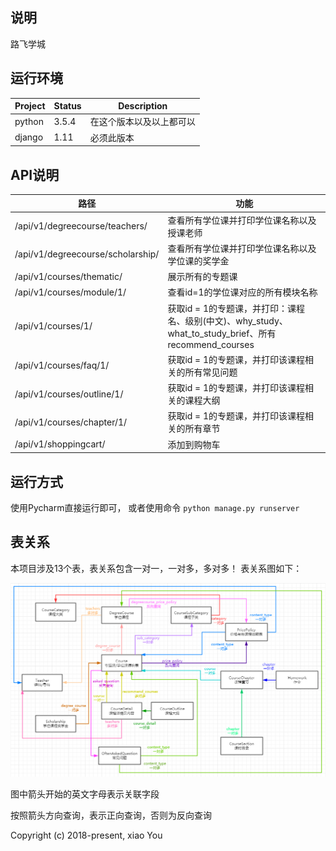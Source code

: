 ## 说明
路飞学城

## 运行环境

| Project | Status | Description |
|---------|--------|-------------|
| python          | 3.5.4 | 在这个版本以及以上都可以 |
| django                | 1.11 | 必须此版本 |

## API说明

| 路径 | 功能 |
|---------|--------|
| /api/v1/degreecourse/teachers/          | 查看所有学位课并打印学位课名称以及授课老师 |
| /api/v1/degreecourse/scholarship/          | 查看所有学位课并打印学位课名称以及学位课的奖学金 |
| /api/v1/courses/thematic/          | 展示所有的专题课 |
| /api/v1/courses/module/1/          | 查看id=1的学位课对应的所有模块名称 |
| /api/v1/courses/1/          | 获取id = 1的专题课，并打印：课程名、级别(中文)、why_study、what_to_study_brief、所有recommend_courses |
| /api/v1/courses/faq/1/          | 获取id = 1的专题课，并打印该课程相关的所有常见问题 |
| /api/v1/courses/outline/1/          | 获取id = 1的专题课，并打印该课程相关的课程大纲 |
| /api/v1/courses/chapter/1/          | 获取id = 1的专题课，并打印该课程相关的所有章节 |
| /api/v1/shoppingcart/          | 添加到购物车 |


## 运行方式

使用Pycharm直接运行即可，
或者使用命令
`python manage.py runserver`

## 表关系
本项目涉及13个表，表关系包含一对一，一对多，多对多！
表关系图如下：

![Image text](https://github.com/987334176/luffycity/blob/master/%E8%A1%A8%E5%85%B3%E7%B3%BB.png)

图中箭头开始的英文字母表示关联字段

按照箭头方向查询，表示正向查询，否则为反向查询


Copyright (c) 2018-present, xiao You